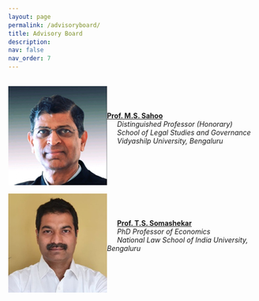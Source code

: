 ```yaml
---
layout: page
permalink: /advisoryboard/
title: Advisory Board 
description:
nav: false
nav_order: 7
---
```

\
[<img align="left" src="/assets/img/prof_ms_sahoo.jpeg" alt="Prof. M. S. Sahoo" width="200"/>](https://sahooregulatorychambers.in/)
\
\
\
[__Prof. M.S. Sahoo__](https://vidyashilp.edu.in/sahoo/) 
\
$\quad$ _Distinguished Professor (Honorary)_
\
$\quad$ _School of Legal Studies and Governance_
\
$\quad$ _Vidyashilp University, Bengaluru_
<br clear="left"/>
\
[<img align="left" src="/assets/img/prof_somashekar.jpg" alt="Prof. T. S. Somashekar" width="200"/>](https://www.nls.ac.in/faculty/t-s-somashekar/) 
\
\
\
$\quad$ [__Prof. T.S. Somashekar__](https://www.nls.ac.in/faculty/t-s-somashekar/)
\
$\quad$ _PhD Professor of Economics_
\
$\quad$ _National Law School of India University, Bengaluru_
<br clear="left"/>

